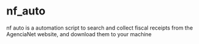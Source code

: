 # nf_auto

nf auto is a automation script to search and collect fiscal receipts from the AgenciaNet website, and download them to your machine
